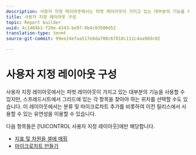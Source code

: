 ```yaml
---
description: 사용자 지정 레이아웃에서는 피벗 레이아웃이 가지고 있는 대부분의 기능을 사용할 수 있지만, 스프레드시트에서 그리드에 있는 각 항목을 찾아야 하는 위치를 선택할 수도 있습니다. 이 레이아웃에서는 분류 및 마이크로차트 추가를 비롯하여 이전 릴리스에서 사용할 수 있는 유연성을 이용할 수 있습니다.
title: 사용자 지정 레이아웃 구성
topic: Report builder
uuid: 4c1404b1-f20e-4343-be97-0b4c03500d52
translation-type: tm+mt
source-git-commit: 99ee24efaa517e8da700c67818c111c4aa90dc02

---
```



# 사용자 지정 레이아웃 구성

사용자 지정 레이아웃에서는 피벗 레이아웃이 가지고 있는 대부분의 기능을 사용할 수 있지만, 스프레드시트에서 그리드에 있는 각 항목을 찾아야 하는 위치를 선택할 수도 있습니다. 이 레이아웃에서는 분류 및 마이크로차트 추가를 비롯하여 이전 릴리스에서 사용할 수 있는 유연성을 이용할 수 있습니다.

다음 항목들은 [!UICONTROL 사용자 지정 레이아웃]에만 해당합니다.

* [지표 및 차원을 셀에 매핑](/help/analyze/report-builder/layout/map-metrics-and-dimensions-to-cells.md)
* [마이크로차트 만들기](/help/analyze/report-builder/layout/t-create-a-microchart.md)
